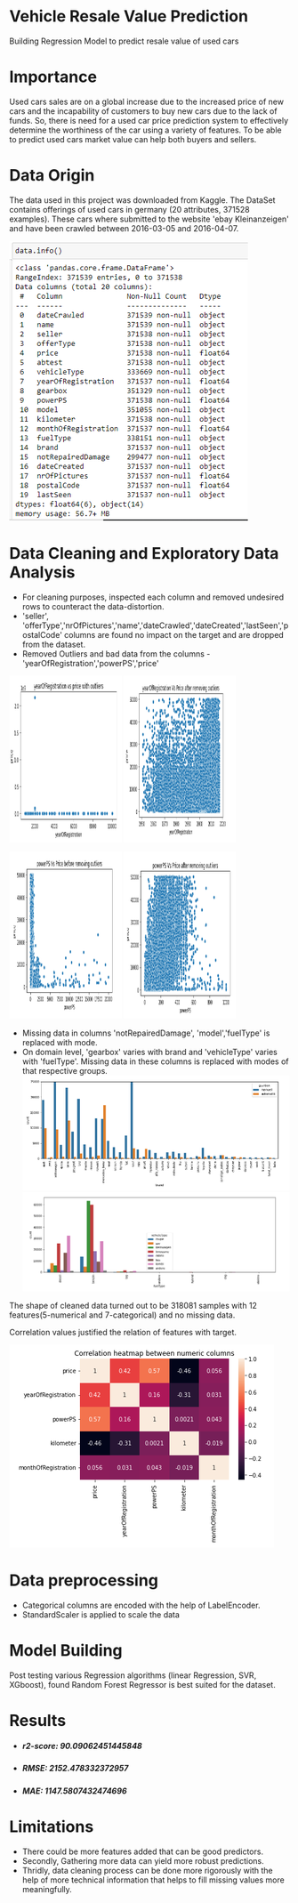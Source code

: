 # Vehicle Resale Value Prediction
Building Regression Model to predict resale value of used cars

# Importance
Used cars sales are on a global increase due to the increased price of new cars and the incapability of customers to buy new cars due to the lack of funds. So, there is need for a used car price prediction system to effectively determine the worthiness of the car using a variety of features.
To be able to predict used cars market value can help both buyers and sellers. 

# Data Origin
The data used in this project was downloaded from Kaggle. The DataSet contains offerings of used cars in germany (20 attributes, 371528 examples). These cars where submitted to the website 'ebay Kleinanzeigen' and have been crawled between 2016-03-05 and 2016-04-07.

![](/images/data_info.PNG)

# Data Cleaning and Exploratory Data Analysis

* For cleaning purposes, inspected each column and removed undesired rows to counteract the data-distortion.
* 'seller', 'offerType','nrOfPictures','name','dateCrawled','dateCreated','lastSeen','postalCode' columns are found no impact on the target and are dropped from the dataset.
* Removed Outliers and bad data from the columns - 'yearOfRegistration','powerPS','price' 
<p float="left">
  <img src="/images/yearVprice_w_outliers.PNG" width="40%" height="300" />
  <img src="/images/yearVprice_wo_outliers.PNG" width="40%" height="300" /> 
</p>

<p float="left">
  <img src="/images/powerpsVprice_w_outliers.PNG" width="40%" height="300" />
  <img src="/images/powerpsVprice_wo_outliers.PNG" width="40%" height="300" /> 
</p>

* Missing data in columns 'notRepairedDamage', 'model','fuelType' is replaced with mode.
* On domain level, 'gearbox' varies with brand and 'vehicleType' varies with 'fuelType'. Missing data in these columns is replaced with modes of that respective groups. 
![](/images/brandVgearbox.PNG)
![](/images/fueltypeVvehicletype.PNG)

The shape of cleaned data turned out to be 318081 samples with 12 features(5-numerical and 7-categorical) and no missing data.
<p> Correlation values justified the relation of features with target. </p>

![](/images/heatmap.PNG)

# Data preprocessing
* Categorical columns are encoded with the help of LabelEncoder.
* StandardScaler is applied to scale the data

# Model Building
Post testing various Regression algorithms (linear Regression, SVR, XGboost), found Random Forest Regressor is best suited for the dataset. 

# Results
* ##### r2-score: 90.09062451445848
* ##### RMSE: 2152.478332372957
* ##### MAE: 1147.5807432474696

# Limitations
* There could be more features added that can be good predictors.
* Secondly, Gathering more data can yield more robust predictions. 
* Thridly, data cleaning process can be done more rigorously with the help of more technical information that helps to fill missing values more meaningfully.


